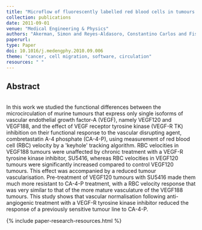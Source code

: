 ```yaml
---
title: "Microflow of fluorescently labelled red blood cells in tumours expressing single isoforms of VEGF and their response to vascular targeting agents"
collection: publications
date: 2011-09-01
venue: "Medical Engineering & Physics"
authors: "Akerman, Simon and Reyes-Aldasoro, Constantino Carlos and Fisher, Matthew and Pettyjohn, Katie L. and Björndahl, Meit A. and Evans, Helen,  Gillian M. Tozer"
paperurl:
type: Paper
doi: 10.1016/j.medengphy.2010.09.006
theme: "cancer, cell migration, software, circulation"
resources: " "
---
```

<h2> Abstract </h2>  <br> In this work we studied the functional differences between the microcirculation of murine tumours that express only single isoforms of vascular endothelial growth factor-A (VEGF), namely VEGF120 and VEGF188, and the effect of VEGF receptor tyrosine kinase (VEGF-R TK) inhibition on their functional response to the vascular disrupting agent, combretastatin A-4 phosphate (CA-4-P), using measurement of red blood cell (RBC) velocity by a 'keyhole' tracking algorithm. RBC velocities in VEGF188 tumours were unaffected by chronic treatment with a VEGF-R tyrosine kinase inhibitor, SU5416, whereas RBC velocities in VEGF120 tumours were significantly increased compared to control VEGF120 tumours. This effect was accompanied by a reduced tumour vascularisation. Pre-treatment of VEGF120 tumours with SU5416 made them much more resistant to CA-4-P treatment, with a RBC velocity response that was very similar to that of the more mature vasculature of the VEGF188 tumours. This study shows that vascular normalisation following anti-angiogenic treatment with a VEGF-R tyrosine kinase inhibitor reduced the response of a previously sensitive tumour line to CA-4-P.


{% include paper-research-resources.html %}
